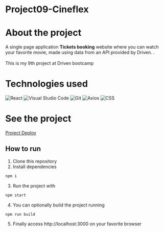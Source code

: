 # Project09-Cineflex

#  About the project
 A single page application **Tickets booking** website where you can watch your favorite movie, made using data from an API provided by Driven. .<br />          
 This is my 9th project at Driven bootcamp
 

#  Technologies used
![React](https://img.shields.io/badge/React-20232A?style=for-the-badge&logo=react&logoColor=61DAFB)
![Visual Studio Code](https://img.shields.io/badge/Visual%20Studio%20Code-0078d7.svg?style=for-the-badge&logo=visual-studio-code&logoColor=white)
![Git](https://img.shields.io/badge/git-%23F05033.svg?style=for-the-badge&logo=git&logoColor=white)
![Axios](https://img.shields.io/badge/axios-20232A?style=for-the-badge&logo=axios&logoColor=61DAFB)
![CSS](https://img.shields.io/badge/css-20232A?style=for-the-badge&logo=css&logoColor=61DAFB)


#  See the project
 <a href="project09-cineflex.vercel.app" target="_blank">Project Deploy</a>
 
## How to run

1. Clone this repository
2. Install dependencies
```bash
npm i
```
3. Run the project with
```bash
npm start
```
4. You can optionally build the project running
```bash
npm run build
```
5. Finally access http://localhost:3000 on your favorite browser 
